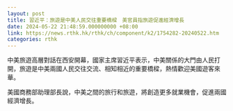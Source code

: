 ```yaml
---
layout: post
title: 習近平：旅遊是中美人民交往重要橋樑　美官員指旅遊促進經濟增長
date: 2024-05-22 21:48:59.000000000 +08:00
link: https://news.rthk.hk/rthk/ch/component/k2/1754282-20240522.htm
categories: rthk
---
```


中美旅遊高層對話在西安開幕，國家主席習近平表示，中美關係的大門由人民打開，旅遊是中美兩國人民交往交流、相知相近的重要橋樑，熱情歡迎美國遊客來華。

美國商務部助理部長說，中美之間的旅行和旅遊，將創造更多就業機會，促進兩國經濟增長。
